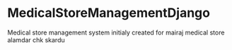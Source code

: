 # MedicalStoreManagementDjango
Medical store management system initialy created for mairaj medical store alamdar chk skardu
